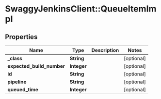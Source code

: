 # SwaggyJenkinsClient::QueueItemImpl

## Properties
Name | Type | Description | Notes
------------ | ------------- | ------------- | -------------
**_class** | **String** |  | [optional] 
**expected_build_number** | **Integer** |  | [optional] 
**id** | **String** |  | [optional] 
**pipeline** | **String** |  | [optional] 
**queued_time** | **Integer** |  | [optional] 


